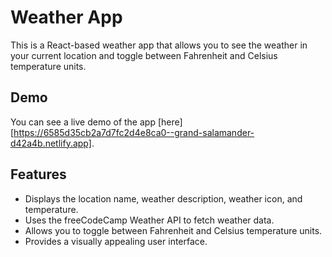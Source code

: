 # Weather App

This is a React-based weather app that allows you to see the weather in your current location and toggle between Fahrenheit and Celsius temperature units.

## Demo

You can see a live demo of the app [here][https://6585d35cb2a7d7fc2d4e8ca0--grand-salamander-d42a4b.netlify.app].

## Features

- Displays the location name, weather description, weather icon, and temperature.
- Uses the freeCodeCamp Weather API to fetch weather data.
- Allows you to toggle between Fahrenheit and Celsius temperature units.
- Provides a visually appealing user interface.
